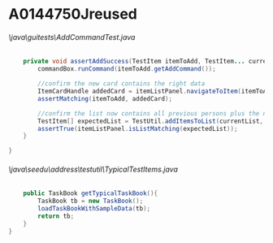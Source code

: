 # A0144750Jreused
###### \java\guitests\AddCommandTest.java
``` java
    private void assertAddSuccess(TestItem itemToAdd, TestItem... currentList) {
        commandBox.runCommand(itemToAdd.getAddCommand());

        //confirm the new card contains the right data
        ItemCardHandle addedCard = itemListPanel.navigateToItem(itemToAdd.getDescription().getFullDescription());
        assertMatching(itemToAdd, addedCard);

        //confirm the list now contains all previous persons plus the new person
        TestItem[] expectedList = TestUtil.addItemsToList(currentList, itemToAdd);
        assertTrue(itemListPanel.isListMatching(expectedList));
    }

}
```
###### \java\seedu\address\testutil\TypicalTestItems.java
``` java
    public TaskBook getTypicalTaskBook(){
        TaskBook tb = new TaskBook();
        loadTaskBookWithSampleData(tb);
        return tb;
    }
}
```
